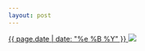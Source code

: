 ```yaml
---
layout: post
---
```


<p>
  <a href="/269">
    <time>{{ page.date | date: "%e %B %Y" }}</time>
    <img src="https://s3.amazonaws.com/life.aaronjgreenberg.com/269.jpg">
  </a>
  
</p>
